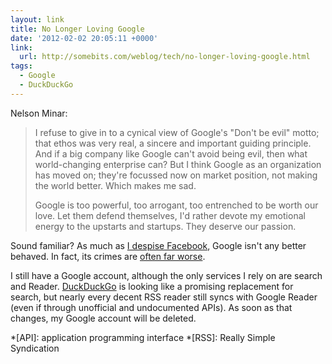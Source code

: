 ```yaml
---
layout: link
title: No Longer Loving Google
date: '2012-02-02 20:05:11 +0000'
link:
  url: http://somebits.com/weblog/tech/no-longer-loving-google.html
tags:
  - Google
  - DuckDuckGo
---
```

Nelson Minar:

> I refuse to give in to a cynical view of Google's "Don't be evil" motto; that ethos was very real, a sincere and important guiding principle. And if a big company like Google can't avoid being evil, then what world-changing enterprise can? But I think Google as an organization has moved on; they're focussed now on market position, not making the world better. Which makes me sad.
>
> Google is too powerful, too arrogant, too entrenched to be worth our love. Let them defend themselves, I'd rather devote my emotional energy to the upstarts and startups. They deserve our passion.

Sound familiar? As much as [I despise Facebook][1], Google isn't any better behaved. In fact, its crimes are [often far worse][2].

I still have a Google account, although the only services I rely on are search and Reader. [DuckDuckGo][3] is looking like a promising replacement for search, but nearly every decent RSS reader still syncs with Google Reader (even if through unofficial and undocumented APIs). As soon as that changes, my Google account will be deleted.

[1]: /2012/01/facebook/
[2]: http://gizmodo.com/5605310/google-just-killed-net-neutrality
[3]: http://duckduckgo.com/

*[API]: application programming interface
*[RSS]: Really Simple Syndication
